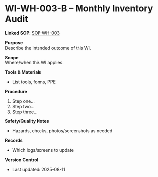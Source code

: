 # WI-WH-003-B – Monthly Inventory Audit

**Linked SOP**: [SOP-WH-003](/SOP-WH-003)

**Purpose**  
Describe the intended outcome of this WI.

**Scope**  
Where/when this WI applies.

**Tools & Materials**  
- List tools, forms, PPE

**Procedure**  
1. Step one…  
2. Step two…  
3. Step three…  

**Safety/Quality Notes**  
- Hazards, checks, photos/screenshots as needed

**Records**  
- Which logs/screens to update

**Version Control**  
- Last updated: 2025-08-11
